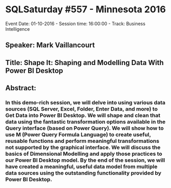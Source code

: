 # SQLSaturday #557 - Minnesota 2016
Event Date: 01-10-2016 - Session time: 16:00:00 - Track: Business Intelligence
## Speaker: Mark Vaillancourt
## Title: Shape It: Shaping and Modelling Data With Power BI Desktop
## Abstract:
### In this demo-rich session, we will delve into using various data sources (SQL Server, Excel, Folder, Enter Data, and more) to Get Data into Power BI Desktop. We will shape and clean that data using the fantastic transformation options available in the Query interface (based on Power Query). We will show how to use M (Power Query Formula Language) to create useful, reusable functions and perform meaningful transformations not supported by the graphical interface. We will discuss the basics of Dimensional Modelling and apply those practices to our Power BI Desktop model. By the end of the session, we will have created a meaningful, useful data model from multiple data sources using the outstanding functionality provided by Power BI Desktop.
